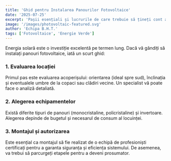 ```yaml
---
title: 'Ghid pentru Instalarea Panourilor Fotovoltaice'
date: '2025-07-25'
excerpt: 'Pașii esențiali și lucrurile de care trebuie să țineți cont atunci când decideți să investiți în energie verde pentru casa dumneavoastră.'
image: '/images/photovoltaic-featured.svg'
author: 'Echipa B.H.T.'
tags: ['Fotovoltaice', 'Energie Verde']
---
```


Energia solară este o investiție excelentă pe termen lung. Dacă vă gândiți să instalați panouri fotovoltaice, iată un scurt ghid:

### 1. Evaluarea locației
Primul pas este evaluarea acoperișului: orientarea (ideal spre sud), înclinația și eventualele umbre de la copaci sau clădiri vecine. Un specialist vă poate face o analiză detaliată.

### 2. Alegerea echipamentelor
Există diferite tipuri de panouri (monocristaline, policristaline) și invertoare. Alegerea depinde de bugetul și necesarul de consum al locuinței.

### 3. Montajul și autorizarea
Este esențial ca montajul să fie realizat de o echipă de profesioniști certificați pentru a garanta siguranța și eficiența sistemului. De asemenea, va trebui să parcurgeți etapele pentru a deveni prosumator.
